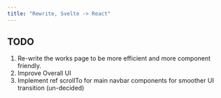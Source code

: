 ```yaml
---
title: "Rewrite, Svelte -> React"
---
```


## TODO

1. Re-write the works page to be more efficient and more component friendly.
2. Improve Overall UI
3. Implement ref scrollTo for main navbar components for smoother UI transition (un-decided)
